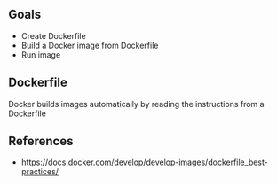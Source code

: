 ## Goals
- Create Dockerfile 
- Build a Docker image from Dockerfile
- Run image
## Dockerfile
Docker builds images automatically by reading the instructions from a Dockerfile


## References
- https://docs.docker.com/develop/develop-images/dockerfile_best-practices/

<!--stackedit_data:
eyJoaXN0b3J5IjpbODE0MDk1OTk2LDEyMzg1NDY3NiwtMTMwNT
QwMTc4MywtMzU2NDQyMDM4LDQyMjU1MDI5XX0=
-->